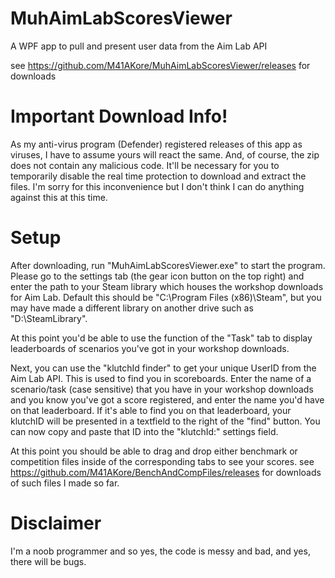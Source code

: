 # MuhAimLabScoresViewer
A WPF app to pull and present user data from the Aim Lab API


see https://github.com/M41AKore/MuhAimLabScoresViewer/releases for downloads

# Important Download Info!
As my anti-virus program (Defender) registered releases of this app as viruses, I have to assume yours will react the same.
And, of course, the zip does not contain any malicious code.
It'll be necessary for you to temporarily disable the real time protection to download and extract the files.
I'm sorry for this inconvenience but I don't think I can do anything against this at this time.


# Setup
After downloading, run "MuhAimLabScoresViewer.exe" to start the program.
Please go to the settings tab (the gear icon button on the top right) and enter the path 
to your Steam library which houses the workshop downloads for Aim Lab.
Default this should be "C:\Program Files (x86)\Steam\", but you may have made a different library 
on another drive such as "D:\SteamLibrary".

At this point you'd be able to use the function of the "Task" tab to display leaderboards of scenarios 
you've got in your workshop downloads.

Next, you can use the "klutchId finder" to get your unique UserID from the Aim Lab API.
This is used to find you in scoreboards.
Enter the name of a scenario/task (case sensitive) that you have in your workshop downloads and 
you know you've got a score registered, and enter the name you'd have on that leaderboard.
If it's able to find you on that leaderboard, your klutchID will be presented in a textfield to the right of the "find" button.
You can now copy and paste that ID into the "klutchId:" settings field.

At this point you should be able to drag and drop either benchmark or competition files inside of the corresponding tabs to see your scores.
see https://github.com/M41AKore/BenchAndCompFiles/releases for downloads of such files I made so far.

# Disclaimer
I'm a noob programmer and so yes, the code is messy and bad, and yes, there will be bugs.

